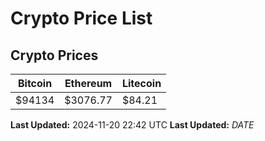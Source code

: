 # Crypto Price List

## Crypto Prices
| Bitcoin | Ethereum | Litecoin |
| ------- | -------- | -------- |
| $94134 | $3076.77 | $84.21 |
**Last Updated:** 2024-11-20 22:42 UTC
**Last Updated:** $DATE$
